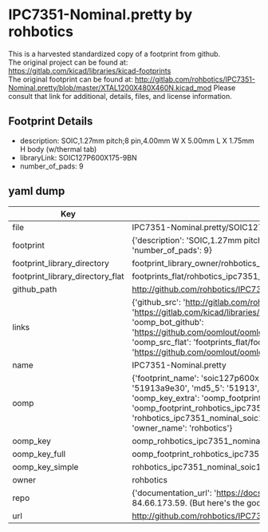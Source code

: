 # IPC7351-Nominal.pretty by rohbotics  
This is a harvested standardized copy of a footprint from github.  
The original project can be found at:  
https://gitlab.com/kicad/libraries/kicad-footprints  
The original footprint can be found at:
http://gitlab.com/rohbotics/IPC7351-Nominal.pretty/blob/master/XTAL1200X480X460N.kicad_mod
Please consult that link for additional, details, files, and license information.  
## Footprint Details
* description: SOIC,1.27mm pitch;8 pin,4.00mm W X 5.00mm L X 1.75mm H body (w/thermal tab)  
* libraryLink: SOIC127P600X175-9BN  
* number_of_pads: 9  
## yaml dump  
| Key | Value |  
| --- | --- |  
| file | IPC7351-Nominal.pretty/SOIC127P600X175-9BN.kicad_mod |  
| footprint | {'description': 'SOIC,1.27mm pitch;8 pin,4.00mm W X 5.00mm L X 1.75mm H body (w/thermal tab)', 'libraryLink': 'SOIC127P600X175-9BN', 'number_of_pads': 9} |  
| footprint_library_directory | footprint_library_owner/rohbotics_IPC7351-Nominal.pretty |  
| footprint_library_directory_flat | footprints_flat/rohbotics_ipc7351_nominal_soic127p600x175_9bn/working |  
| github_path | http://github.com/rohbotics/IPC7351-Nominal.pretty/blob/master/SOIC127P600X175-9BN.kicad_mod |  
| links | {'github_src': 'http://gitlab.com/rohbotics/IPC7351-Nominal.pretty/blob/master/XTAL1200X480X460N.kicad_mod', 'github_src_repo': 'https://gitlab.com/kicad/libraries/kicad-footprints', 'oomp_bot': 'footprints/rohbotics_ipc7351_nominal_soic127p600x175_9bn/working', 'oomp_bot_github': 'https://github.com/oomlout/oomlout_oomp_footprint_bot/tree/main/footprints/rohbotics_ipc7351_nominal_soic127p600x175_9bn/working', 'oomp_src_flat': 'footprints_flat/footprints_flat/rohbotics_ipc7351_nominal_soic127p600x175_9bn/working', 'oomp_src_flat_github': 'https://github.com/oomlout/oomlout_oomp_footprint_src/tree/main/footprints_flat/rohbotics_ipc7351_nominal_soic127p600x175_9bn/working'} |  
| name | IPC7351-Nominal.pretty |  
| oomp | {'footprint_name': 'soic127p600x175_9bn', 'library_name': 'ipc7351_nominal', 'md5': '51913a9e30f252178082c4920ff66d02', 'md5_10': '51913a9e30', 'md5_5': '51913', 'md5_6': '51913a', 'oomp_key': 'oomp_rohbotics_ipc7351_nominal_soic127p600x175_9bn', 'oomp_key_extra': 'oomp_footprint_rohbotics_ipc7351_nominal_soic127p600x175_9bn', 'oomp_key_full': 'oomp_footprint_rohbotics_ipc7351_nominal_soic127p600x175_9bn_51913a', 'oomp_key_simple': 'rohbotics_ipc7351_nominal_soic127p600x175_9bn', 'original_filename': 'IPC7351-Nominal.pretty/SOIC127P600X175-9BN.kicad_mod', 'owner_name': 'rohbotics'} |  
| oomp_key | oomp_rohbotics_ipc7351_nominal_soic127p600x175_9bn |  
| oomp_key_full | oomp_footprint_rohbotics_ipc7351_nominal_soic127p600x175_9bn |  
| oomp_key_simple | rohbotics_ipc7351_nominal_soic127p600x175_9bn |  
| owner | rohbotics |  
| repo | {'documentation_url': 'https://docs.github.com/rest/overview/resources-in-the-rest-api#rate-limiting', 'message': "API rate limit exceeded for 84.66.173.59. (But here's the good news: Authenticated requests get a higher rate limit. Check out the documentation for more details.)"} |  
| url | http://github.com/rohbotics/IPC7351-Nominal.pretty |  

